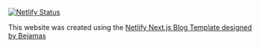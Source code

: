 
[![Netlify Status](https://api.netlify.com/api/v1/badges/0eec43ca-2fb9-4ea7-9aed-1aebb4c937b6/deploy-status)](https://app.netlify.com/sites/dainty-wisp-7e63d9/deploys)


This website was created using the [Netlify Next.js Blog Template designed by Bejamas](https://nextjs-wizard.netlify.app/)


